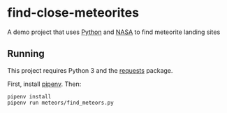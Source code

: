 # find-close-meteorites
A demo project that uses [Python](https://www.python.org) and [NASA](https://data.nasa.gov/resource/y77d-th95.json) to 
find meteorite landing sites

## Running

This project requires Python 3 and the [requests](https://requests.readthedocs.io/en/master/) package.

First, install [pipenv](https://github.com/pypa/pipenv). Then:

```
pipenv install
pipenv run meteors/find_meteors.py
```
